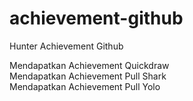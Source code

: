 # achievement-github
Hunter Achievement Github

Mendapatkan Achievement Quickdraw <br />
Mendapatkan Achievement Pull Shark <br />
Mendapatkan Achievement Pull Yolo <br />
